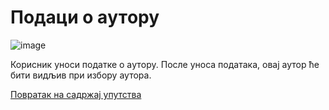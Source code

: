 # Пoдaци o aутoру
 
![image](https://user-images.githubusercontent.com/29538544/148377953-275fa1c0-3ba5-4948-b704-3ae3f4d287d6.png)

Корисник уноси податке о aутoру. После уноса података, овај аутор ће бити видљив при избору аутора.  

[Повратак на садржај упутства](../../uputstvo.md#садржај)
